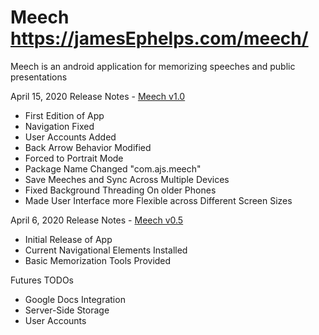 # Meech https://jamesEphelps.com/meech/
Meech is an android application for memorizing speeches and public presentations

April 15, 2020 Release Notes - <a href=https://github.com/Jime567/Meech/raw/master/Meechv1.0.apk> Meech v1.0 </a>
- First Edition of App 
- Navigation Fixed 
- User Accounts Added 
- Back Arrow Behavior Modified
- Forced to Portrait Mode 
- Package Name Changed "com.ajs.meech"
- Save Meeches and Sync Across Multiple Devices
- Fixed Background Threading On older Phones 
- Made User Interface more Flexible across Different Screen Sizes 

April 6, 2020 Release Notes - <a href=https://github.com/Jime567/Meech/raw/master/Meechv0.5.apk> Meech v0.5 </a>
- Initial Release of App 
- Current Navigational Elements Installed 
- Basic Memorization Tools Provided 
      
 Futures TODOs 
- Google Docs Integration 
- Server-Side Storage 
- User Accounts 

